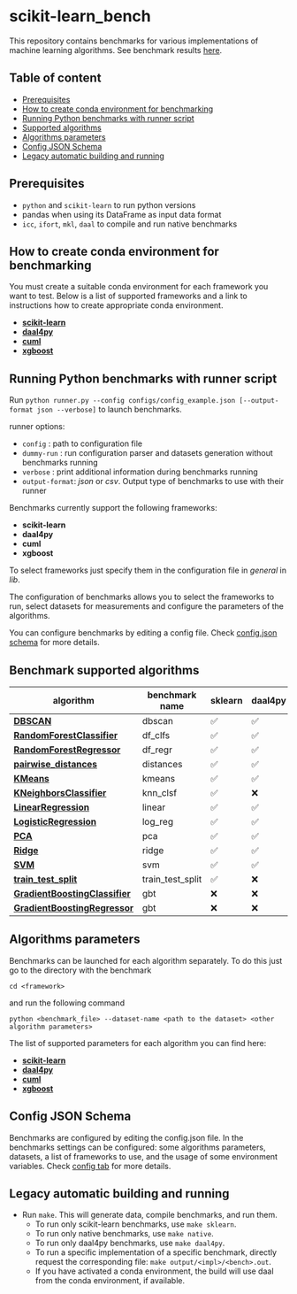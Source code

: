 
# scikit-learn_bench

This repository contains benchmarks for various implementations of machine learning algorithms.
See benchmark results [here](https://intelpython.github.io/scikit-learn_bench).

## Table of content

* [Prerequisites](#prerequisites)
* [How to create conda environment for benchmarking](#how-to-create-conda-environment-for-benchmarking)
* [Running Python benchmarks with runner script](#running-python-benchmarks-with-runner-script)
* [Supported algorithms](#supported-algorithms)
* [Algorithms parameters](#algorithms-parameters)
* [Config JSON Schema](#config-json-schema)
* [Legacy automatic building and running](#legacy-automatic-building-and-running)

## Prerequisites
- `python` and `scikit-learn` to run python versions
- pandas when using its DataFrame as input data format
- `icc`, `ifort`, `mkl`, `daal` to compile and run native benchmarks

## How to create conda environment for benchmarking

 You must create a suitable conda environment for each framework you want to test.
Below is a list of supported frameworks and a link to instructions how to create appropriate conda environment.

* [**scikit-learn**](https://github.com/PivovarA/scikit-learn_bench/blob/master/sklearn/README.md#how-to-create-conda-environment-for-benchmarking)
* [**daal4py**](https://github.com/PivovarA/scikit-learn_bench/blob/master/daal4py/README.md#how-to-create-conda-environment-for-benchmarking)
* [**cuml**](https://github.com/PivovarA/scikit-learn_bench/blob/master/cuml/README.md#how-to-create-conda-environment-for-benchmarking)
* [**xgboost**](https://github.com/PivovarA/scikit-learn_bench/tree/master/xgboost/README.md#how-to-create-conda-environment-for-benchmarking)

## Running Python benchmarks with runner script

Run `python runner.py --config configs/config_example.json [--output-format json --verbose]` to launch benchmarks.

runner options:
* ``config`` : path to configuration file
* ``dummy-run`` : run configuration parser and datasets generation without benchmarks running
* ``verbose`` : print additional information during benchmarks running
* ``output-format``: *json* or *csv*. Output type of benchmarks to use with their runner

Benchmarks currently support the following frameworks:
* **scikit-learn**
* **daal4py**
* **cuml**
* **xgboost**

To select frameworks just specify them in the configuration file in *general* in *lib*.

The configuration of benchmarks allows you to select the frameworks to run, select datasets for measurements and configure the parameters of the algorithms.

 You can configure benchmarks by editing a config file. Check  [config.json schema](#config-json-schema) for more details.

## Benchmark supported algorithms

| algorithm  | benchmark name | sklearn | daal4py | cuml | xgboost |
|---|---|---|---|---|---|
|**[DBSCAN](https://scikit-learn.org/stable/modules/generated/sklearn.cluster.DBSCAN.html)**|dbscan|:white_check_mark:|:white_check_mark:|:white_check_mark:|:x:|
|**[RandomForestClassifier](https://scikit-learn.org/stable/modules/generated/sklearn.ensemble.RandomForestClassifier.html)**|df_clfs|:white_check_mark:|:white_check_mark:|:white_check_mark:|:x:|
|**[RandomForestRegressor](https://scikit-learn.org/stable/modules/generated/sklearn.ensemble.RandomForestRegressor.html)**|df_regr|:white_check_mark:|:white_check_mark:|:white_check_mark:|:x:|
|**[pairwise_distances](https://scikit-learn.org/stable/modules/generated/sklearn.metrics.pairwise_distances.html)**|distances|:white_check_mark:|:white_check_mark:|:x:|:x:|
|**[KMeans](https://scikit-learn.org/stable/modules/generated/sklearn.cluster.KMeans.html)**|kmeans|:white_check_mark:|:white_check_mark:|:white_check_mark:|:x:|
|**[KNeighborsClassifier](https://scikit-learn.org/stable/modules/generated/sklearn.neighbors.KNeighborsClassifier.html)**|knn_clsf|:white_check_mark:|:x:|:white_check_mark:|:x:|
|**[LinearRegression](https://scikit-learn.org/stable/modules/generated/sklearn.linear_model.LinearRegression.html)**|linear|:white_check_mark:|:white_check_mark:|:white_check_mark:|:x:|
|**[LogisticRegression](https://scikit-learn.org/stable/modules/generated/sklearn.linear_model.LogisticRegression.html)**|log_reg|:white_check_mark:|:white_check_mark:|:white_check_mark:|:x:|
|**[PCA](https://scikit-learn.org/stable/modules/generated/sklearn.decomposition.PCA.html)**|pca|:white_check_mark:|:white_check_mark:|:white_check_mark:|:x:|
|**[Ridge](https://scikit-learn.org/stable/modules/generated/sklearn.linear_model.Ridge.html)**|ridge|:white_check_mark:|:white_check_mark:|:white_check_mark:|:x:|
|**[SVM](https://scikit-learn.org/stable/modules/generated/sklearn.svm.SVC.html)**|svm|:white_check_mark:|:white_check_mark:|:white_check_mark:|:x:|
|**[train_test_split](https://scikit-learn.org/stable/modules/generated/sklearn.model_selection.train_test_split.html)**|train_test_split|:white_check_mark:|:x:|:white_check_mark:|:x:|
|**[GradientBoostingClassifier](https://scikit-learn.org/stable/modules/generated/sklearn.ensemble.GradientBoostingClassifier.html)**|gbt|:x:|:x:|:x:|:white_check_mark:|
|**[GradientBoostingRegressor](https://scikit-learn.org/stable/modules/generated/sklearn.ensemble.GradientBoostingRegressor.html)**|gbt|:x:|:x:|:x:|:white_check_mark:|

##  Algorithms parameters

Benchmarks can be launched for each algorithm separately.
To do this just go to the directory with the benchmark

`cd <framework>`

and run the following command

`python <benchmark_file> --dataset-name <path to the dataset> <other algorithm parameters>`

The list of supported parameters for each algorithm you can find here:

* [**scikit-learn**](https://github.com/PivovarA/scikit-learn_bench/blob/master/sklearn/README.md#algorithms-parameters)
* [**daal4py**](https://github.com/PivovarA/scikit-learn_bench/blob/master/daal4py/README.md#algorithms-parameters)
* [**cuml**](https://github.com/PivovarA/scikit-learn_bench/blob/master/cuml/README.md#algorithms-parameters)
* [**xgboost**](https://github.com/PivovarA/scikit-learn_bench/tree/master/xgboost/README.md#algorithms-parameters)

##  Config JSON Schema

Benchmarks are configured by editing the config.json file.
In the benchmarks settings can be configured: some algorithms parameters, datasets, a list of frameworks to use, and the usage of some environment variables.
Check [config tab](https://github.com/PivovarA/scikit-learn_bench/blob/master/configs/README.md) for more details.

## Legacy automatic building and running
- Run `make`. This will generate data, compile benchmarks, and run them.
  - To run only scikit-learn benchmarks, use `make sklearn`.
  - To run only native benchmarks, use `make native`.
  - To run only daal4py benchmarks, use `make daal4py`.
  - To run a specific implementation of a specific benchmark,
    directly request the corresponding file: `make output/<impl>/<bench>.out`.
  - If you have activated a conda environment, the build will use daal from
    the conda environment, if available.
